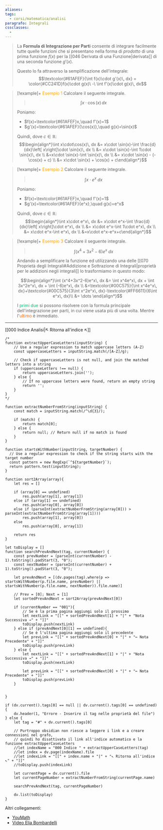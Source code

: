 ```yaml
---
aliases: 
tags:
  - corsi/matematica/analisi
paragrafo: Integrali
cssclasses:
  - 
---
```

>La **Formula di Integrazione per Parti** consente di integrare facilmente tutte quelle funzioni che si presentano nella forma di *prodotto* di una prima funzione $f(x)$ per la [[046 Derivata di una Funzione|derivata]] di una seconda funzione $g'(x)$. 
>
>Questo lo fa attraverso la semplificazione dell'integrale:
>$$\textcolor{#61AFEF}{\int f(x)\cdot g'(x)\, dx} = \color{#CC241D}f(x)\cdot g(x)\ -\ \int f'(x)\cdot g(x)\, dx$$



> [!example]+ <font color="orange">Esempio 1</font>
> Calcolare il seguente integrale.
> > $$\int x\cdot\cos(x)\, dx$$
> 
> Poniamo:
> - $f(x)=\textcolor{#61AFEF}x,\quad f'(x)=1$
> - $g'(x)=\textcolor{#61AFEF}{\cos(x)},\quad g(x)=\sin(x)$
>
> Quindi, dove $c\in \mathbb{R}$:
> $$\begin{align*}\int x\cdot\cos(x)\, dx &= x\cdot \sin(x)-\int \frac{d}{dx}\left[ x\right]\cdot \sin(x)\, dx \\ &= x\cdot \sin(x)-\int 1\cdot \sin(x)\, dx \\ &=x\cdot \sin(x)-\int \sin(x)\, dx \\ &= x\cdot \sin(x) - (- \cos(x) + c) \\ &= x\cdot \sin(x) + \cos(x) + c\end{align*}$$



> [!example]+ <font color="orange">Esempio 2</font>
> Calcolare il seguente integrale.
> > $$\int x\cdot e^x\ dx$$
> 
> Poniamo:
> - $f(x)=\textcolor{#61AFEF}x,\quad f'(x)=1$
> - $g'(x)=\textcolor{#61AFEF}{e^x},\quad g(x)=e^x$
>
> Quindi, dove $c\in \mathbb{R}$:
> $$\begin{align*}\int x\cdot e^x\, dx &= x\cdot e^x-\int \frac{d}{dx}\left[ x\right]\cdot e^x\, dx \\ &= x\cdot e^x-\int 1\cdot e^x\, dx \\ &= x\cdot e^x-\int e^x\, dx \\ &=x\cdot e^x-e^x+c\end{align*}$$

> [!example]+ <font color="orange">Esempio 3</font>
> Calcolare il seguente integrale.
> > $$\int (x^4+3x^2-6)e^x\ dx$$
>
> Andando a semplificare la funzione ed utilizzando una delle [[070 Proprietà degli Integrali#Addizione e Sottrazione di Integrali|proprietà per le addizioni negli integrali]] lo trasformiamo in questo modo:
>
>$$\begin{align*}\int (x^4+3x^2-6)e^x\, dx &= \int x^4e^x\, dx + \int 3x^2e^x\, dx + \int (-6)e^x\, dx \\ &=\textcolor{#00C575}{\int x^4e^x\, dx}+\textcolor{#00C575}{3\int x^2e^x\, dx}-\textcolor{#FF6611}{6\int e^x\, dx}\\ &= \dots \end{align*}$$
>
>I <font color="#00C575">primi due</font> si possono risolvere con la formula principale dell'integrazione per parti, in cui viene usata più di una volta.
>Mentre l'<font color="#FF6611">ultimo</font> è immediato.



___
[[000 Indice Analisi|↖ Ritorna all'indice ↖]]

```dataviewjs
/*
function extractUpperCaseLetters(inputString) {
	// Use a regular expression to match uppercase letters (A-Z)
	const uppercaseLetters = inputString.match(/[A-Z]/g);
	
	// Check if uppercaseLetters is not null, and join the matched letters into a string
	if (uppercaseLetters !== null) {
		return uppercaseLetters.join('');
	} else {
	    // If no uppercase letters were found, return an empty string
	    return '';
	}
}
*/

function extractNumberFromString(inputString) {
	const match = inputString.match(/^\d{3}/);
	
	if (match) {
		return match[0];
	} else {
		return null; // Return null if no match is found
	}
}

function startsWithNumber(inputString, targetNumber) {
  // Use a regular expression to check if the string starts with the target number
  const pattern = new RegExp(`^${targetNumber}`);
  return pattern.test(inputString);
}

function sort2Array(array){
	let res = []
	
	if (array[0] == undefined)
		res.push(array[1], array[1])
	else if (array[1] == undefined)
		res.push(array[0], array[0])
	else if (parseInt(extractNumberFromString(array[0])) > parseInt(extractNumberFromString(array[1])))
		res.push(array[1], array[0])
	else
		res.push(array[0], array[1])
	
	return res
}

let toDisplay = []
function searchPrevAndNext(tag, currentNumber) {
	const prevNumber = (parseInt(currentNumber) - 1).toString().padStart(3, "0");
	const nextNumber = (parseInt(currentNumber) + 1).toString().padStart(3, "0");
	
	let prevAndNext = [(dv.pages(tag).where(p => startsWithNumber(p.file.name, prevNumber) || startsWithNumber(p.file.name, nextNumber)).file.name)]
	
	// Prev = [0]; Next = [1]
	let sortedPrevAndNext = sort2Array(prevAndNext[0])
	
	if (currentNumber == "001"){ 
		// Se è la prima pagina aggiungi solo il prossimo
		let nextLink = "[[" + sortedPrevAndNext[1] + "|" + "Nota Successiva →" + "]]"
		toDisplay.push(nextLink)
	} else if (prevAndNext[0][1] == undefined){
		// Se è l'ultima pagina aggiungi solo il precedente
		let prevLink = "[[" + sortedPrevAndNext[0] + "|" + "← Nota Precedente" + "]]"
		toDisplay.push(prevLink)
	} else {
		let nextLink = "[[" + sortedPrevAndNext[1] + "|" + "Nota Successiva →" + "]]"
		toDisplay.push(nextLink)
		
		let prevLink = "[[" + sortedPrevAndNext[0] + "|" + "← Nota Precedente" + "]]"
		toDisplay.push(prevLink)
	}
	
	
}

if (dv.current().tags[0] == null || dv.current().tags[0] == undefined){
	dv.header(1, "Errore - Inserire il tag nelle proprietà del file")
} else {
	let tag = "#" + dv.current().tags[0]

	// Purtroppo obsidian non riesce a leggere i link e a creare connessioni nel grafo,
	// quindi ho disattivato il link all'indice automatico e la funzione extractUpperCaseLetters
	//let indexName = "000 Indice " + extractUpperCaseLetters(tag)
	//let index = dv.page(indexName).file
	//let indexLink = "[[" + index.name + "|" + "↖ Ritorna all'indice ↖" + "]]"
	//toDisplay.push(indexLink)
	
	let currentPage = dv.current().file
	let currentPageNumber = extractNumberFromString(currentPage.name)
	
	searchPrevAndNext(tag, currentPageNumber)
	
	dv.list(toDisplay)
}
```

Altri collegamenti: 
- [YouMath](https://www.youmath.it/lezioni/analisi-matematica/integrali/558-come-integrare-per-parti.html)
- [Video Elia Bombardelli](https://www.youtube.com/watch?v=2D2-g93Kljo)
